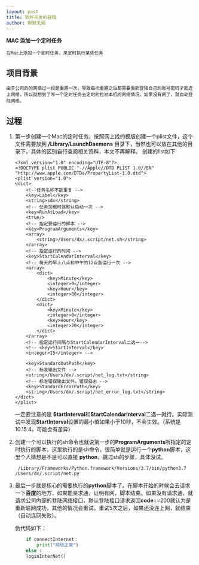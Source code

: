 ```yaml
---
layout: post
title: 软件开发的容错
author: 默默无闻
---
```


**MAC 添加一个定时任务**

    在Mac上添加一个定时任务，来定时执行某些任务
    
## 项目背景

    由于公司的的网络过一段是重置一次，导致每次重置之后都需要重新登陆自己的账号密码才能连上网络，所以就想到了写一个定时任务去定时的检测本机的网络情况，如果没有网了，就自动登陆网络。

## 过程

1. 第一步创建一个Mac的定时任务。按照网上找的模版创建一个plist文件，这个文件需要放到 **/Library/LaunchDaemons** 目录下，当然也可以放在其他的目录下，具体的区别自行查阅相关资料，本文不再解释。
创建的list如下
    ```
    <?xml version="1.0" encoding="UTF-8"?>
    <!DOCTYPE plist PUBLIC "-//Apple//DTD PLIST 1.0//EN" "http://www.apple.com/DTDs/PropertyList-1.0.dtd">
    <plist version="1.0">
    <dict>
        <!--任务名称不能重复 -->
        <key>Label</key>
        <string>sdx</string>
        <!-- 任务加载时就默认启动一次 -->
        <key>RunAtLoad</key>
        <true/>
        <!-- 指定要运行的脚本 -->
        <key>ProgramArguments</key>
        <array>
            <string>/Users/dx/.script/net.sh</string>
        </array>
        <!-- 指定运行的时间 -->
        <key>StartCalendarInterval</key>
        <!-- 每天的早上八点和中午的12点各运行一次 -->
        <array>
            <dict>
                <key>Minute</key>
                <integer>0</integer>
                <key>Hour</key>
                <integer>08</integer>
            </dict>
            <dict>
                <key>Minute</key>
                <integer>0</integer>
                <key>Hour</key>
                <integer>20</integer>
            </dict>
        </array>
        <!-- 指定运行间隔与StartCalendarInterval二选一-->
        <!-- <key>StartInterval</key>
        <integer>15</integer> -->

        <key>StandardOutPath</key>
        <!-- 标准输出文件 -->
        <string>/Users/dx/.script/net_log.txt</string>
        <!-- 标准错误输出文件，错误日志 -->
        <key>StandardErrorPath</key>
        <string>/Users/dx/.script/net_error_log.txt</string>
    </dict>
    </plist>
    ```
    一定要注意的是 **StartInterval**和**StartCalendarInterval**二选一就行。实际测试中发现**StartInterval**设置的最小值如果小于10秒，不会生效。（系统是10.15.4，可能会有差异）

2. 创建一个可以执行的sh命令也就说第一步的**ProgramArguments**所指定的定时执行的脚本，这里执行的是sh命令，很简单就是运行一个**python**脚本，这里个人猜想是不是可以直接 **python**，跳过sh的步骤，具体没试。
    ```
     /Library/Frameworks/Python.framework/Versions/3.7/bin/python3.7 /Users/dx/.script/net.py
    ```

3. 最后一步就是核心的需要执行的**python**脚本了。在脚本开始的时候会去请求一下**百度**的地方，如果能亲求通，证明有网，脚本结束。如果没有请求通，就请求公司内部的登陆网络接口，默认登陆接口请求返回**code**==200就认为是重新联网成功，其他的情况会重试，重试5次之后，如果还没连上网，就结束（自动连网失败）。

    伪代码如下：
    ```python
        if connectInternet：
            print("网络正常")
        else :
        loginInterNet()
    ```